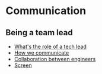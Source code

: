 Communication 
========================

## Being a team lead 
- [What's the role of a tech lead](https://hackernoon.com/whats-the-role-of-a-tech-lead-7725b47104b7)
- [How we communicate](https://basecamp.com/guides/how-we-communicate)
- [Collaboration between engineers](https://lickability.com/blog/how-our-engineers-collaborate/)
- [Screen](https://lickability.com/blog/tooling-at-home/)
